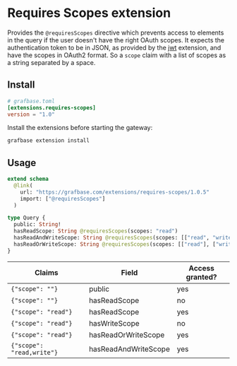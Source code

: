 # Requires Scopes extension

Provides the `@requiresScopes` directive which prevents access to elements in the query if the user doesn't have the right OAuth scopes. It expects the authentication token to be in JSON, as provided by the [jwt](https://grafbase.com/extensions/jwt) extension, and have the scopes in OAuth2 format. So a `scope` claim with a list of scopes as a string separated by a space.

## Install

```toml
# grafbase.toml
[extensions.requires-scopes]
version = "1.0"
```

Install the extensions before starting the gateway:

```bash
grafbase extension install
```

## Usage

```graphql
extend schema
  @link(
    url: "https://grafbase.com/extensions/requires-scopes/1.0.5"
    import: ["@requiresScopes"]
  )

type Query {
  public: String!
  hasReadScope: String @requiresScopes(scopes: "read")
  hasReadAndWriteScope: String @requiresScopes(scopes: [["read", "write"]])
  hasReadOrWriteScope: String @requiresScopes(scopes: [["read"], ["write"]])
}
```

| Claims                    | Field                | Access granted? |
| ------------------------- | -------------------- | --------------- |
| `{"scope": ""}`           | public               | yes             |
| `{"scope": ""}`           | hasReadScope         | no              |
| `{"scope": "read"}`       | hasReadScope         | yes             |
| `{"scope": "read"}`       | hasWriteScope        | no              |
| `{"scope": "read"}`       | hasReadOrWriteScope  | yes             |
| `{"scope": "read,write"}` | hasReadAndWriteScope | yes             |
